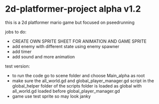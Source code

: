 # 2d-platformer-project alpha v1.2
this is a 2d platformer mario game but focused on pseedrunning

jobs to do:
- CREATE OWN SPRITE SHEET FOR ANIMATION AND GAME SPRITE
- add enemy with different state using enemy spawner
- add timer
- add sound and more animation


test version:
- to run the code go to scene folder and choose Main_alpha as root
- make sure the all_world.gd and global_player_manager.gd script in the global_helper folder of the scripts folder is loaded as global with all_world.gd loaded before global_player_manager.gd
- game use test sprite so may look janky

